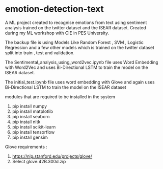 # emotion-detection-text
A ML project created to recognise emotions from text using sentiment analysis trained on the twitter dataset and the ISEAR dataset. 
Created during my ML workshop with CIE in PES University.

The backup file is using Models Like Random Forest , SVM , Logistic Regression and a few other models which is trained on the twitter dataset split into train , test and validation.

The Sentimental_analysis_using_word2vec.ipynb file uses Word Embedding with Word2Vec and uses Bi-Directional LSTM to train the model on the ISEAR dataset.

The initial_test.ipynb file uses word embedding with Glove and again uses Bi-Directional LSTM to train the model on the ISEAR dataset

modules that are required to be installed in the system 
1) pip install numpy
2) pip install matplotlib
3) pip install seaborn
4) pip install nltk
5) pip install scikit-learn
6) pip install tensorflow
7) pip install gensim

Glove requirements : 
1) https://nlp.stanford.edu/projects/glove/
2) Select glove.42B.300d.zip
